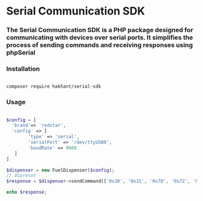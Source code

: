 
# Serial Communication SDK

### The Serial Communication SDK is a PHP package designed for communicating with devices over serial ports. It simplifies the process of sending commands and receiving responses using phpSerial

### Installation

```bash

composer require hakhant/serial-sdk

```

### Usage 

```php

$config = [
  'brand'=> 'redstar',
  'config' => [
        'type' => 'serial',
        'serialPort' => '/dev/ttyUSB0',
        'baudRate' => 9600
   ]
]

$dispenser = new FuelDispenser($config);
// 01preset
$response = $dispenser->sendCommand(['0x30', '0x31', '0x70', '0x72', '0x65', '0x73', '0x65', '0x74']); 

echo $response;
```
